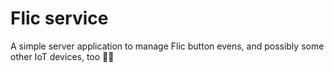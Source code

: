 # Flic service
A simple server application to manage Flic button evens, and possibly some other IoT devices, too 🤷‍♂️
